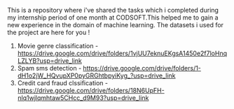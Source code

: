 This is a repository where i've shared the tasks which i completed during my internship period of one month at CODSOFT.This helped me to gain a new experience in the domain of machine learning. 
The datasets i used for the project are here for you !

1) Movie genre classification - https://drive.google.com/drive/folders/1vjUU7eknuEKgsA1450e2f7loHnqLZLYB?usp=drive_link
2) Spam sms detection - https://drive.google.com/drive/folders/1-dH1o2jW_HQvupXP0pyGRGhtbpyiKyg_?usp=drive_link
3) Credit card fraud clssification - https://drive.google.com/drive/folders/18N6UpFH-nlq1wjlqmhtaw5CHcc_d9M93?usp=drive_link
